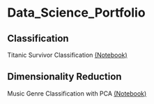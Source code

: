 # Data_Science_Portfolio

## Classification
Titanic Survivor Classification [(Notebook)](Titanic_Survivor_Classification/titanic-machine-learning-from-disaster.ipynb)
## Dimensionality Reduction
Music Genre Classification with PCA [(Notebook)](Music_Genre_Classification_with_PCA/music-genre-classification-with-pca.ipynb)
